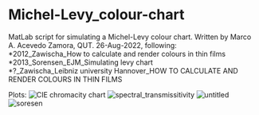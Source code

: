 # Michel-Levy_colour-chart
MatLab script for simulating a Michel-Levy colour chart. Written by Marco A. Acevedo Zamora, QUT. 26-Aug-2022, following:<br/> 
  *2012_Zawischa_How to calculate and render colours in thin films<br/>
  *2013_Sorensen_EJM_Simulating levy chart<br/>
  *?_Zawischa_Leibniz university Hannover_HOW TO CALCULATE AND RENDER COLOURS IN THIN FILMS<br/>
  
Plots:
  ![CIE chromacity chart](https://user-images.githubusercontent.com/61703106/190296995-78431e1e-9640-4f72-8b85-ba7eb0b9605c.png)
  ![spectral_transmissitivity](https://user-images.githubusercontent.com/61703106/188053339-23bc81e0-f9f2-40d9-b9d7-ff8f1f039fe7.png)
  ![untitled](https://user-images.githubusercontent.com/61703106/187136526-fb36d2f0-33a1-40f0-bc7e-f223f107757b.png)
  ![soresen](https://user-images.githubusercontent.com/61703106/187344590-2db158f6-5594-4b74-8fd0-c7bcef64b5aa.png)
